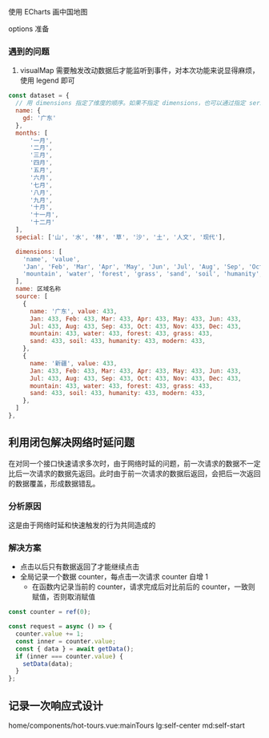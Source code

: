 使用 ECharts 画中国地图

options 准备

### 遇到的问题

1. visualMap 需要触发改动数据后才能监听到事件，对本次功能来说显得麻烦，使用 legend 即可

```js
const dataset = {
  // 用 dimensions 指定了维度的顺序。如果不指定 dimensions，也可以通过指定 series.encode
  name: {
    gd: '广东'
  },
  months: [
      '一月',
      '二月',
      '三月',
      '四月',
      '五月',
      '六月',
      '七月',
      '八月',
      '九月',
      '十月',
      '十一月',
      '十二月'
  ],
  special: ['山', '水', '林', '草', '沙', '土', '人文', '现代'],

  dimensions: [
    'name', 'value',
    'Jan', 'Feb', 'Mar', 'Apr', 'May', 'Jun', 'Jul', 'Aug', 'Sep', 'Oct', 'Nov', 'Dec',
    'mountain', 'water', 'forest', 'grass', 'sand', 'soil', 'humanity', 'modern'
  ],
  name: 区域名称
  source: [
    {
      name: '广东', value: 433,
      Jan: 433, Feb: 433, Mar: 433, Apr: 433, May: 433, Jun: 433,
      Jul: 433, Aug: 433, Sep: 433, Oct: 433, Nov: 433, Dec: 433,
      mountain: 433, water: 433, forest: 433, grass: 433,
      sand: 433, soil: 433, humanity: 433, modern: 433,
    },
    {
      name: '新疆', value: 433,
      Jan: 433, Feb: 433, Mar: 433, Apr: 433, May: 433, Jun: 433,
      Jul: 433, Aug: 433, Sep: 433, Oct: 433, Nov: 433, Dec: 433,
      mountain: 433, water: 433, forest: 433, grass: 433,
      sand: 433, soil: 433, humanity: 433, modern: 433,
    },
  ]
},
```

## 利用闭包解决网络时延问题

在对同一个接口快速请求多次时，由于网络时延的问题，前一次请求的数据不一定比后一次请求的数据先返回。此时由于前一次请求的数据后返回，会把后一次返回的数据覆盖，形成数据错乱。

### 分析原因

这是由于网络时延和快速触发的行为共同造成的

### 解决方案

- 点击以后只有数据返回了才能继续点击
- 全局记录一个数据 counter，每点击一次请求 counter 自增 1
  - 在函数内记录当前的 counter，请求完成后对比前后的 counter，一致则赋值，否则取消赋值

```ts
const counter = ref(0);

const request = async () => {
  counter.value += 1;
  const inner = counter.value;
  const { data } = await getData();
  if (inner === counter.value) {
    setData(data);
  }
};
```

## 记录一次响应式设计

home/components/hot-tours.vue:mainTours
lg:self-center
md:self-start
